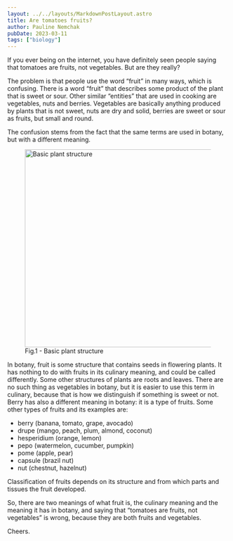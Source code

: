 ```yaml
---
layout: ../../layouts/MarkdownPostLayout.astro
title: Are tomatoes fruits?
author: Pauline Nemchak
pubDate: 2023-03-11
tags: ["biology"]
---
```

If you ever being on the internet, you have definitely seen people saying that tomatoes are fruits, not vegetables. But are they really?

The problem is that people use the word “fruit” in many ways, which is confusing. There is a word “fruit” that describes some product of the plant that is sweet or sour. Other similar “entities” that are used in cooking are vegetables, nuts and berries. Vegetables are basically anything produced by plants that is not sweet, nuts are dry and solid, berries are sweet or sour as fruits, but small and round.

The confusion stems from the fact that the same terms are used in botany, but with a different meaning.

<figure>
  <img alt="Basic plant structure" src="/fruit/fruit.jpg" height="450" />
  <figcaption>Fig.1 - Basic plant structure</figcaption>
</figure>

In botany, fruit is some structure that contains seeds in flowering plants. It has nothing to do with fruits in its culinary meaning, and could be called differently. Some other structures of plants are roots and leaves. There are no such thing as vegetables in botany, but it is easier to use this term in culinary, because that is how we distinguish if something is sweet or not. Berry has also a different meaning in botany: it is a type of fruits. Some other types of fruits and its examples are:

- berry (banana, tomato, grape, avocado)
- drupe (mango, peach, plum, almond, coconut)
- hesperidium (orange, lemon)
- pepo (watermelon, cucumber, pumpkin)
- pome (apple, pear)
- capsule (brazil nut)
- nut (chestnut, hazelnut)

Classification of fruits depends on its structure and from which parts and tissues the fruit developed.

So, there are two meanings of what fruit is, the culinary meaning and the meaning it has in botany, and saying that “tomatoes are fruits, not vegetables” is wrong, because they are both fruits and vegetables.

Cheers.